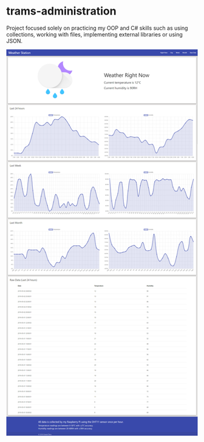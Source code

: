 # trams-administration
Project focused solely on practicing my OOP and C# skills such as using collections, working with files, implementing external libraries or using JSON.

![screenshot](https://github.com/DanielSima/weather-station/blob/master/screencapture-18-184-192-25-2019-05-06-18_39_30.png?raw=true)
